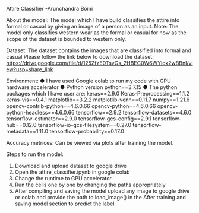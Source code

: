 Attire Classifier
-Arunchandra Boini
 
About the model:
The model which I have build classifies the attire into formal or casual by giving an image of a person as an input.
Note: The model only classifies western wear as the formal or casual for now as the scope of the dataset is bounded to western only.


Dataset:
      	The dataset contains the images that are classified into formal and casual
          	Please follow the link below to download the dataset:
          	https://drive.google.com/file/d/125ZfzE0TsvGs_2HBEC0W6WYlox2wBBnl/view?usp=share_link
           
           
Environment:
●	I have used Google colab to run my code with GPU hardware accelerator
●	Python version python==3.7.15
●	The python packages which I have user are:
             keras==2.9.0
             Keras-Preprocessing==1.1.2
             keras-vis==0.4.1
             matplotlib==3.2.2
             matplotlib-venn==0.11.7
             numpy==1.21.6
             opencv-contrib-python==4.6.0.66
             opencv-python==4.6.0.66
             opencv-python-headless==4.6.0.66
             tensorflow==2.9.2
             tensorflow-datasets==4.6.0
             tensorflow-estimator==2.9.0
             tensorflow-gcs-config==2.9.1
             tensorflow-hub==0.12.0
             tensorflow-io-gcs-filesystem==0.27.0
             tensorflow-metadata==1.11.0
             tensorflow-probability==0.17.0

Accuracy metrices: Can be viewed via plots after training the model.
 
Steps to run the model:
1.	Download and upload dataset to google drive
2.	Open the attire_classifier.ipynb in google colab
3.	Change the runtime to GPU accelerator
4.	Run the cells one by one by changing the paths appropriately
5.	After compiling and saving the model upload any image to google drive or colab and provide the path to load_image() in the After training and saving model section to predict the label.

